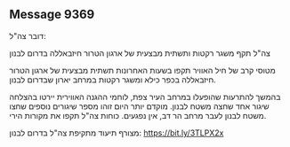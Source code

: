## Message 9369

דובר צה"ל:

צה"ל תקף משגר רקטות ותשתית מבצעית של ארגון הטרור חיזבאללה בדרום לבנון 

מטוסי קרב של חיל האוויר תקפו בשעות האחרונות תשתית מבצעית של ארגון הטרור חיזבאללה בכפר כילא ומשגר רקטות במרחב יארון שבדרום לבנון. 

בהמשך להתרעות שהופעלו במרחב העיר צפת, לוחמי ההגנה האווירית יירטו בהצלחה שיגור אחד שחצה משטח לבנון.
מוקדם יותר היום זוהו מספר שיגורים נוספים שחצו משטח לבנון לעבר מרחב הר דב, אין נפגעים. 
כוחות צה"ל תקפו את מקורות הירי.

מצורף תיעוד מתקיפת צה"ל בדרום לבנון: https://bit.ly/3TLPX2x


